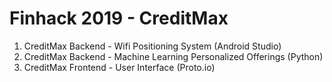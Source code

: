 # Finhack 2019 - CreditMax

1. CreditMax Backend - Wifi Positioning System (Android Studio)
2. CreditMax Backend - Machine Learning Personalized Offerings (Python)
3. CreditMax Frontend - User Interface (Proto.io)
